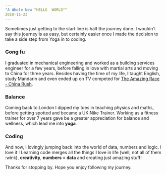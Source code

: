 ```yaml
---
"A Whole New "HELLO  WORLD""
2018-11-23
---
```


Sometimes just getting to the start line is half the journey done.  I wouldn't say this journey is as easy, but certainly easier once I made the decision to take a side step from Yoga in to coding.

### Gong fu
I graduated in mechanical engineering and worked as a building services engineer for a few years, before falling in love with martial arts and moving to China for three years.  Besides having the time of my life, I taught English, study Mandarin and even ended up on TV competed for [The Amazing Race - China Rush](https://en.wikipedia.org/wiki/The_Amazing_Race:_China_Rush_2).  

### Balance
Coming back to London I dipped my toes in teaching physics and maths, before getting spotted and became a UK Nike Trainer.  Working as a fitness trainer for over 7 years gave be a greater appreciation for balance and wellness, which lead me into **yoga**.  

### Coding
And now, I lovingly jumping back into the world of data, numbers and logic. I love it ! Learning code merges all the things I love in life (well, not all of them :wink),  **creativity**, **numbers + data** and creating just amazing stuff!

Thanks for stopping by. Hope you enjoy following my journey.
